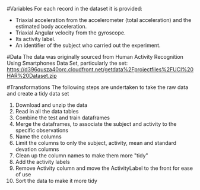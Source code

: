 #Variables
For each record in the dataset it is provided: 
- Triaxial acceleration from the accelerometer (total acceleration) and the estimated body acceleration. 
- Triaxial Angular velocity from the gyroscope. 
- Its activity label. 
- An identifier of the subject who carried out the experiment.

#Data
The data was originally sourced from Human Activity Recognition Using Smartphones Data Set, particularly the set: https://d396qusza40orc.cloudfront.net/getdata%2Fprojectfiles%2FUCI%20HAR%20Dataset.zip

#Transformations
The following steps are undertaken to take the raw data and create a tidy data set<br>
1. Download and unzip the data<br>
2. Read in all the data tables<br>
3. Combine the test and train dataframes<br>
4. Merge the dataframes, to associate the subject and activity to the specific observations<br>
5. Name the columns<br>
6. Limit the columns to only the subject, activity, mean and standard devation columns<br>
7. Clean up the column names to make them more "tidy"<br>
8. Add the activity labels<br>
9. Remove Activity column and move the ActivityLabel to the front for ease of use<br>
10. Sort the data to make it more tidy<br>
